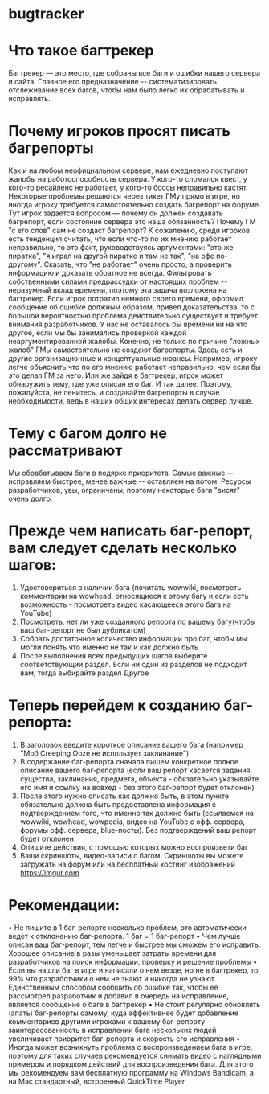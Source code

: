 # bugtracker

# Что такое багтрекер
Багтрекер — это место, где собраны все баги и ошибки нашего сервера и сайта. Главное его предназначение -- систематизировать отслеживание всех багов, чтобы нам было легко их обрабатывать и исправлять.

# Почему игроков просят писать багрепорты
Как и на любом неофициальном сервере, нам ежедневно поступают жалобы на работоспособность сервера. У кого-то сломался квест, у кого-то ресайленс не работает, у кого-то боссы неправильно кастят. Некоторые проблемы решаются через тикет ГМу прямо в игре, но иногда игроку требуется самостоятельно создать багрепорт на форуме. Тут игрок задается вопросом — почему он должен создавать багрепорт, если состояние сервера это наша обязанность? Почему ГМ "с его слов" сам не создаст багрепорт? К сожалению, среди игроков есть тенденция считать, что если что-то по их мнению работает неправильно, то это факт, руководствуясь аргументами: "это же пиратка", "я играл на другой пиратке и там не так", "на офе по-другому". Сказать, что "не работает" очень просто, а проверить информацию и доказать обратное не всегда. Фильтровать собственными силами предрассудки от настоящих проблем -- неразумный вклад времени, поэтому эта задача возложена на багтрекер. Если игрок потратил немного своего времени, оформил сообщение об ошибке должным образом, привел доказательства, то с большой вероятностью проблема действительно существует и требует внимания разработчиков. У нас не оставалось бы времени ни на что другое, если мы бы занимались проверкой каждой неаргументированной жалобы. Конечно, не только по причине "ложных жалоб" ГМы самостоятельно не создают багрепорты. Здесь есть и другие организационные и концептуальные нюансы. Например, игроку легче объяснить что по его мнению работает неправильно, чем если бы это делал ГМ за него. Или же зайдя в багтрекер, игрок может обнаружить тему, где уже описан его баг. И так далее. Поэтому, пожалуйста, не ленитесь, и создавайте багрепорты в случае необходимости, ведь в наших общих интересах делать сервер лучше.

# Тему с багом долго не рассматривают
Мы обрабатываем баги в подярке приоритета. Самые важные -- исправляем быстрее, менее важные -- оставляем на потом. Ресурсы разработчиков, увы, ограничены, поэтому некоторые баги "висят" очень долго.




# Прежде чем написать баг-репорт, вам следует сделать несколько шагов:

1. Удостовериться в наличии бага (почитать wowwiki, посмотреть комментарии на wowhead, относящиеся к этому багу и если есть возможность - посмотреть видео касающееся этого бага на YouTube)
2. Посмотреть, нет ли уже созданного репорта по вашему багу(чтобы ваш баг-репорт не был дубликатом)
3. Собрать достаточное количество информации про баг, чтобы мы могли понять что именно не так и как должно быть
4. После выполнения всех предыдущих шагов выберите соответствующий раздел. Если ни один из разделов не подходит вам, тогда выбирайте раздел Другое



# Теперь перейдем к созданию баг-репорта:

1. В заголовок введите короткое описание вашего бага (например "Моб Creeping Ooze не использует заклинание")
2. В содержание баг-репорта сначала пишем конкретное полное описание вашего баг-репорта (если ваш репорт касается задания, существа, заклинания, предмета, объекта - обязательно указывайте его имя и ссылку на вовхед - без этого баг-репорт будет отклонен)
3. После этого нужно описать как должно быть, в этом пункте обязательно должна быть предоставлена информация с подтверждением того, что именно так должно быть (ссылаемся на wowwiki, wowhead, wowpedia, видео на YouTube с офф. сервера, форумы офф. сервера, blue-посты). Без подтверждений ваш репорт будет отклонен
4. Опишите действия, с помощью которых можно воспроизвети баг
5. Ваши скриншоты, видео-записи с багом. Скриншоты вы можете загружать на форум или на бесплатный хостинг изображений https://imgur.com


# Рекомендации:

• Не пишите в 1 баг-репорте несколько проблем, это автоматически ведет к отклонению баг-репорта. 1 баг = 1 баг-репорт
• Чем лучше описан ваш баг-репорт, тем легче и быстрее мы сможем его исправить. Хорошее описание в разы уменьшает затраты времени для разработчиков на поиск информации, проверку и решение проблемы
• Если вы нашли баг в игре и написали о нем везде, но не в багтрекер, то 99% что разработчики о нем не знают и никогда не узнают. Единственным способом сообщить об ошибке так, чтобы её рассмотрел разработчик и добавил в очередь на исправление, является сообщение о баге в багтрекер
• Не стоит регулярно обновлять (апать) баг-репорты самому, куда эффективнее будет добавление комментариев другими игроками к вашему баг-репорту - заинтересованность в исправлении бага нескольких людей увеличивает приоритет баг-репорта и скорость его исправления
• Иногда может возникнуть проблема с воспроизведением бага в игре, поэтому для таких случаев рекомендуется снимать видео с наглядными примером и порядком действий для воспроизведения бага. Для этого мы рекомендуем вам бесплатную программу на Windows Bandicam, а на Mac стандартный, встроенный QuickTime Player